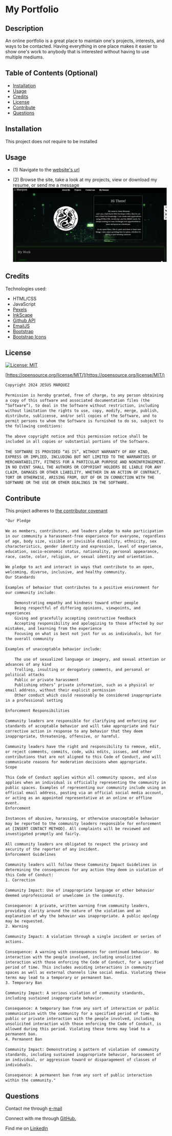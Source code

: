 
# My Portfolio

## Description

An online portfolio is a great place to maintain one's projects, interests, and ways to be contacted. Having everything in one place makes it easier to show one's work to anybody that is interested without having to  use multiple mediums.

## Table of Contents (Optional)

- [Installation](#installation)
- [Usage](#usage)
- [Credits](#credits)
- [License](#license)
- [Contribute](#contribute)
- [Questions](#questions)

## Installation

This project does not require to be installed

## Usage

- (1) Navigate to the [website's url](https://jay-mm.github.io/potoforio/)

- (2) Browse the site, take a look at my projects, view or download my resume, or send me a message
![Alt text](assets/profotlio-web.png)

## Credits

Technologies used:

- HTML/CSS
- JavaScript
- [Pexels](https://www.pexels.com/)
- [InkScape](https://inkscape.org/)
- [Github API](https://docs.github.com/en/rest)
- [EmailJS](https://www.emailjs.com/)
- [Bootstrap](https://getbootstrap.com/)
- [Bootstrap Icons](https://icons.getbootstrap.com/)

## License

[![License: MIT](https://img.shields.io/badge/License-MIT-blue.svg)](https://opensource.org/licenses/MIT)

[https://opensource.org/license/MIT/](https://opensource.org/license/MIT/)

    Copyright 2024 JESUS MARQUEZ

    Permission is hereby granted, free of charge, to any person obtaining a copy of this software and associated documentation files (the “Software”), to deal in the Software without restriction, including without limitation the rights to use, copy, modify, merge, publish, distribute, sublicense, and/or sell copies of the Software, and to permit persons to whom the Software is furnished to do so, subject to the following conditions:

    The above copyright notice and this permission notice shall be included in all copies or substantial portions of the Software.

    THE SOFTWARE IS PROVIDED “AS IS”, WITHOUT WARRANTY OF ANY KIND, EXPRESS OR IMPLIED, INCLUDING BUT NOT LIMITED TO THE WARRANTIES OF MERCHANTABILITY, FITNESS FOR A PARTICULAR PURPOSE AND NONINFRINGEMENT. IN NO EVENT SHALL THE AUTHORS OR COPYRIGHT HOLDERS BE LIABLE FOR ANY CLAIM, DAMAGES OR OTHER LIABILITY, WHETHER IN AN ACTION OF CONTRACT, TORT OR OTHERWISE, ARISING FROM, OUT OF OR IN CONNECTION WITH THE SOFTWARE OR THE USE OR OTHER DEALINGS IN THE SOFTWARE.

## Contribute

This project adheres to [the contributor covenant](https://www.contributor-covenant.org/version/2/1/code_of_conduct/)

    "Our Pledge

    We as members, contributors, and leaders pledge to make participation in our community a harassment-free experience for everyone, regardless of age, body size, visible or invisible disability, ethnicity, sex characteristics, gender identity and expression, level of experience, education, socio-economic status, nationality, personal appearance, race, caste, color, religion, or sexual identity and orientation.

    We pledge to act and interact in ways that contribute to an open, welcoming, diverse, inclusive, and healthy community.
    Our Standards

    Examples of behavior that contributes to a positive environment for our community include:

        Demonstrating empathy and kindness toward other people
        Being respectful of differing opinions, viewpoints, and experiences
        Giving and gracefully accepting constructive feedback
        Accepting responsibility and apologizing to those affected by our mistakes, and learning from the experience
        Focusing on what is best not just for us as individuals, but for the overall community

    Examples of unacceptable behavior include:

        The use of sexualized language or imagery, and sexual attention or advances of any kind
        Trolling, insulting or derogatory comments, and personal or political attacks
        Public or private harassment
        Publishing others’ private information, such as a physical or email address, without their explicit permission
        Other conduct which could reasonably be considered inappropriate in a professional setting

    Enforcement Responsibilities

    Community leaders are responsible for clarifying and enforcing our standards of acceptable behavior and will take appropriate and fair corrective action in response to any behavior that they deem inappropriate, threatening, offensive, or harmful.

    Community leaders have the right and responsibility to remove, edit, or reject comments, commits, code, wiki edits, issues, and other contributions that are not aligned to this Code of Conduct, and will communicate reasons for moderation decisions when appropriate.
    Scope

    This Code of Conduct applies within all community spaces, and also applies when an individual is officially representing the community in public spaces. Examples of representing our community include using an official email address, posting via an official social media account, or acting as an appointed representative at an online or offline event.
    Enforcement

    Instances of abusive, harassing, or otherwise unacceptable behavior may be reported to the community leaders responsible for enforcement at [INSERT CONTACT METHOD]. All complaints will be reviewed and investigated promptly and fairly.

    All community leaders are obligated to respect the privacy and security of the reporter of any incident.
    Enforcement Guidelines

    Community leaders will follow these Community Impact Guidelines in determining the consequences for any action they deem in violation of this Code of Conduct:
    1. Correction

    Community Impact: Use of inappropriate language or other behavior deemed unprofessional or unwelcome in the community.

    Consequence: A private, written warning from community leaders, providing clarity around the nature of the violation and an explanation of why the behavior was inappropriate. A public apology may be requested.
    2. Warning

    Community Impact: A violation through a single incident or series of actions.

    Consequence: A warning with consequences for continued behavior. No interaction with the people involved, including unsolicited interaction with those enforcing the Code of Conduct, for a specified period of time. This includes avoiding interactions in community spaces as well as external channels like social media. Violating these terms may lead to a temporary or permanent ban.
    3. Temporary Ban

    Community Impact: A serious violation of community standards, including sustained inappropriate behavior.

    Consequence: A temporary ban from any sort of interaction or public communication with the community for a specified period of time. No public or private interaction with the people involved, including unsolicited interaction with those enforcing the Code of Conduct, is allowed during this period. Violating these terms may lead to a permanent ban.
    4. Permanent Ban

    Community Impact: Demonstrating a pattern of violation of community standards, including sustained inappropriate behavior, harassment of an individual, or aggression toward or disparagement of classes of individuals.

    Consequence: A permanent ban from any sort of public interaction within the community."

## Questions

Contact me through [e-mail](mailto:marquez.jay444@gmail.com)

Connect with me through [GitHub.](https://www.github.com/Jay-MM)

Find me on [LinkedIn](https://www.linkedin.com/in/marquez-jesus)
